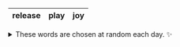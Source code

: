 <!-- word_basket start -->
| release | play | joy |
| :-----: | :--: | :-: |

<details>
  <summary>These words are chosen at random each day. ✨</summary>
  Take a look inside this repo to see how that works.
</details>
<!-- word_basket end -->
